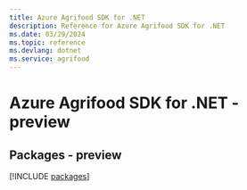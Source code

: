 ```yaml
---
title: Azure Agrifood SDK for .NET
description: Reference for Azure Agrifood SDK for .NET
ms.date: 03/29/2024
ms.topic: reference
ms.devlang: dotnet
ms.service: agrifood
---
```

# Azure Agrifood SDK for .NET - preview
## Packages - preview
[!INCLUDE [packages](agrifood-index.md)]